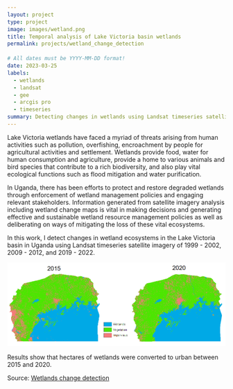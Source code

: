 ```yaml
---
layout: project
type: project
image: images/wetland.png
title: Temporal analysis of Lake Victoria basin wetlands 
permalink: projects/wetland_change_detection

# All dates must be YYYY-MM-DD format!
date: 2023-03-25
labels:
  - wetlands
  - landsat
  - gee
  - arcgis pro
  - timeseries
summary: Detecting changes in wetlands using Landsat timeseries satellite imagery
---
```


Lake Victoria wetlands have faced a myriad of threats arising from human activities such as pollution, overfishing, encroachment by people for agricultural activities and settlement. Wetlands provide food, water for human consumption and agriculture, provide a home to various animals and bird species that contribute to a rich biodiversity, and also play vital ecological functions such as flood mitigation and water purification. 

In Uganda, there has been efforts to protect and restore degraded wetlands through enforcement of wetland management policies and engaging relevant stakeholders. Information generated from satellite imagery analysis including wetland change maps is vital in making decisions and generating effective and sustainable wetland resource management policies as well as deliberating on ways of mitigating the loss of these vital ecosystems.

In this work, I detect changes in wetland ecosystems in the Lake Victoria basin in Uganda using Landsat timeseries satellite imagery of 1999 - 2002, 2009 - 2012, and 2019 - 2022.

<img class="ui image" src="../images/wetland.png">

Results show that  hectares of wetlands were converted to urban between 2015 and 2020. 
 


Source: <a href="https://github.com/japhethkimeu/wetlands-change-detection"><i class="large github icon"></i>Wetlands change detection</a>


